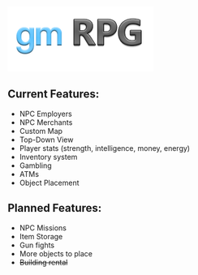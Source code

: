![alt text](https://github.com/AlmightyLaxz/gmRPG/blob/master/logo.png?raw=true "gmRPG")

## Current Features:
- NPC Employers
- NPC Merchants
- Custom Map
- Top-Down View
- Player stats (strength, intelligence, money, energy)
- Inventory system
- Gambling
- ATMs
- Object Placement

## Planned Features:
- NPC Missions
- Item Storage
- Gun fights
- More objects to place
- ~~Building rental~~
